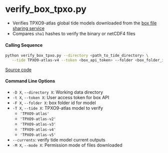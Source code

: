 verify_box_tpxo.py
==================

- Verifies TPXO9-atlas global tide models downloaded from the [box file sharing service](https://developer.box.com/guides/)
- Compares `sha1` hashes to verify the binary or netCDF4 files

#### Calling Sequence
```bash
python verify_box_tpxo.py --directory <path_to_tide_directory> \
   --tide TPXO9-atlas-v4 --token <box_api_token> --folder <box_folder_id>
```
[Source code](https://github.com/tsutterley/pyTMD/blob/main/scripts/verify_box_tpxo.py)

#### Command Line Options
- `-D X`, `--directory X`: Working data directory
- `-t X`, `--token X`: User access token for box API
- `-F X`, `--folder X`: box folder id for model
- `-T X`, `--tide X`: TPXO9-atlas model to verify
   * `'TPXO9-atlas'`
   * `'TPXO9-atlas-v2'`
   * `'TPXO9-atlas-v3'`
   * `'TPXO9-atlas-v4'`
   * `'TPXO9-atlas-v5'`
- `--currents`:  verify tide model current outputs
- `-M X`, `--mode X`: Permission mode of files downloaded
